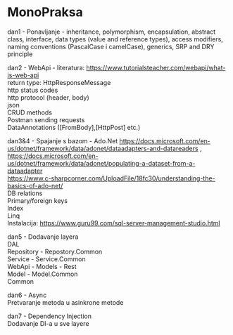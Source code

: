 # MonoPraksa

dan1 - Ponavljanje - inheritance, polymorphism, encapsulation, abstract class, interface,
data types (value and reference types), access modifiers, naming conventions (PascalCase i camelCase),
generics, SRP and DRY principle

dan2 - WebApi - literatura: https://www.tutorialsteacher.com/webapi/what-is-web-api   
return type: HttpResponseMessage  
http status codes  
http protocol (header, body)  
json  
CRUD methods  
Postman sending requests  
DataAnnotations ([FromBody],[HttpPost] etc.)

dan3&4 - Spajanje s bazom -  Ado.Net 
https://docs.microsoft.com/en-us/dotnet/framework/data/adonet/dataadapters-and-datareaders , 
https://docs.microsoft.com/en-us/dotnet/framework/data/adonet/populating-a-dataset-from-a-dataadapter   
https://www.c-sharpcorner.com/UploadFile/18fc30/understanding-the-basics-of-ado-net/   
DB relations  
Primary/foreign keys  
Index  
Linq  
Instalacija: https://www.guru99.com/sql-server-management-studio.html

dan5 - Dodavanje layera  
DAL  
Repository - Repostory.Common  
Service - Service.Common  
WebApi - Models - Rest  
Model - Model.Common  
Common

dan6 - Async  
Pretvaranje metoda u asinkrone metode

dan7 - Dependency Injection  
Dodavanje DI-a u sve layere
